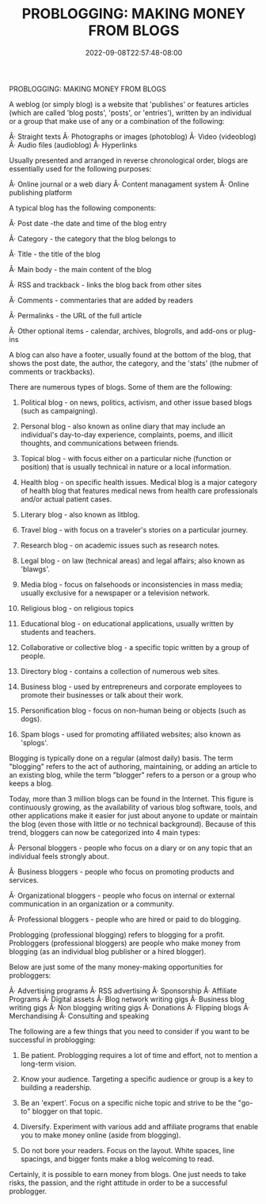 ﻿---
title: "PROBLOGGING: MAKING MONEY FROM BLOGS"
date: 2022-09-08T22:57:48-08:00
description: "10 blogging articles Tips for Web Success"
featured_image: "/images/10 blogging articles.jpg"
tags: ["10 blogging articles"]
---

PROBLOGGING: MAKING MONEY FROM BLOGS


A weblog (or simply blog) is a website that 'publishes' or features articles (which are called 'blog posts', 'posts', or 'entries'), written by an individual or a group that make use of any or a combination of the following:

Â·	Straight texts
Â·	Photographs or images (photoblog)
Â·	Video (videoblog)
Â·	Audio files (audioblog)
Â·	Hyperlinks

Usually presented and arranged in reverse chronological order, blogs are essentially used for the following purposes:

Â·	Online journal or a web diary
Â·	Content managament system
Â·	Online publishing platform

A typical blog has the following components:

Â·	Post date -the date and time of the blog entry

Â·	Category - the category that the blog belongs to

Â·	Title - the title of the blog

Â·	Main body - the main content of the blog

Â·	RSS and trackback - links the blog back from other sites

Â·	Comments - commentaries that are added by readers

Â·	Permalinks - the URL of the full article

Â·	Other optional items - calendar, archives, blogrolls, and add-ons or plug-ins

A blog can also have a footer, usually found at the bottom of the blog, that shows the post date, the author, the category, and the 'stats' (the nubmer of comments or trackbacks).

There are numerous types of blogs. Some of them are the following:

1. Political blog - on news, politics, activism, and other issue based blogs (such as campaigning).

2. Personal blog - also known as online diary that may include an individual's day-to-day experience, complaints, poems, and illicit thoughts, and communications between friends.

3. Topical blog - with focus either on a particular niche (function or position) that is usually technical in nature or a local information.

4. Health blog - on specific health issues. Medical blog is a major category of health blog that features medical news from health care professionals and/or actual patient cases.

5. Literary blog - also known as litblog.

6. Travel blog - with focus on a traveler's stories on a particular journey.

7. Research blog - on academic issues such as research notes.

8. Legal blog - on law (technical areas) and legal affairs; also known as 'blawgs'.

9. Media blog - focus on falsehoods or inconsistencies in mass media; usually exclusive for a newspaper or a television network.

10. Religious blog - on religious topics

11. Educational blog - on educational applications, usually written by students and teachers.

12. Collaborative or collective blog - a specific topic written by a group of people.

13. Directory blog - contains a collection of numerous web sites.

14. Business blog - used by entrepreneurs and corporate employees to promote their businesses or talk about their work.

15. Personification blog - focus on non-human being or objects (such as dogs).

16. Spam blogs - used for promoting affiliated websites; also known as 'splogs'.

Blogging is typically done on a regular (almost daily) basis. The term "blogging" refers to the act of authoring, maintaining, or adding an article to an existing blog, while the term "blogger" refers to a person or a group who keeps a blog. 

Today, more than 3 million blogs can be found in the Internet. This figure is continuously growing, as the availability of various blog software, tools, and other applications make it easier for just about anyone to update or maintain the blog (even those with little or no technical background). Because of this trend, bloggers can now be categorized into 4 main types:

Â·	Personal bloggers - people who focus on a diary or on any topic that an individual feels strongly about.

Â·	Business bloggers - people who focus on promoting products and services.

Â·	Organizational bloggers - people who focus on internal or external communication in an organization or a community.

Â·	Professional bloggers - people who are hired or paid to do blogging.

Problogging (professional blogging) refers to blogging for a profit. Probloggers (professional bloggers) are people who make money from blogging (as an individual blog publisher or a hired blogger).

Below are just some of the many money-making opportunities for probloggers:

Â·	Advertising programs
Â·	RSS advertising
Â·	Sponsorship
Â·	Affiliate Programs
Â·	Digital assets
Â·	Blog network writing gigs
Â·	Business blog writing gigs
Â·	Non blogging writing gigs
Â·	Donations
Â·	Flipping blogs
Â·	Merchandising
Â·	Consulting and speaking

The following are a few things that you need to consider if you want to be successful in problogging:

1. Be patient. Problogging requires a lot of time and effort, not to mention a long-term vision.

2. Know your audience. Targeting a specific audience or group is a key to building a readership.

3. Be an 'expert'. Focus on a specific niche topic and strive to be the "go-to" blogger on that topic.

4. Diversify. Experiment with various add and affiliate programs that enable you to make money online (aside from blogging).

5. Do not bore your readers. Focus on the layout. White spaces, line spacings, and bigger fonts make a blog welcoming to read.

Certainly, it is possible to earn money from blogs. One just needs to take risks, the passion, and the right attitude in order to be a successful problogger.

